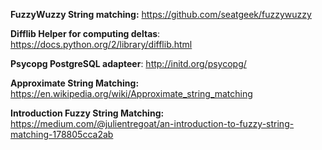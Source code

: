 **FuzzyWuzzy String matching:** https://github.com/seatgeek/fuzzywuzzy

**Difflib Helper for computing deltas**: https://docs.python.org/2/library/difflib.html

**Psycopg PostgreSQL adapteer**: http://initd.org/psycopg/

**Approximate String Matching:** https://en.wikipedia.org/wiki/Approximate_string_matching

**Introduction Fuzzy String Matching:** https://medium.com/@julientregoat/an-introduction-to-fuzzy-string-matching-178805cca2ab


